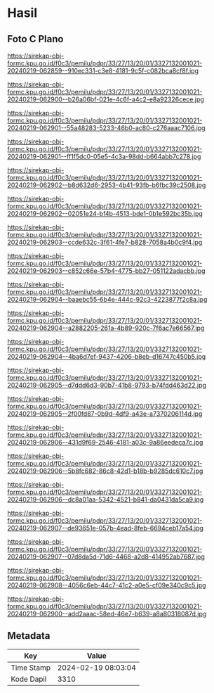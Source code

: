 # Hasil

## Foto C Plano

https://sirekap-obj-formc.kpu.go.id/f0c3/pemilu/pdpr/33/27/13/20/01/3327132001021-20240219-062859--910ec331-c3e8-4181-9c5f-c082bca8cf8f.jpg

https://sirekap-obj-formc.kpu.go.id/f0c3/pemilu/pdpr/33/27/13/20/01/3327132001021-20240219-062900--b26a06bf-021e-4c6f-a4c2-e8a92326cece.jpg

https://sirekap-obj-formc.kpu.go.id/f0c3/pemilu/pdpr/33/27/13/20/01/3327132001021-20240219-062901--55a48283-5233-46b0-ac80-c276aaac7106.jpg

https://sirekap-obj-formc.kpu.go.id/f0c3/pemilu/pdpr/33/27/13/20/01/3327132001021-20240219-062901--ff1f5dc0-05e5-4c3a-98dd-b664abb7c278.jpg

https://sirekap-obj-formc.kpu.go.id/f0c3/pemilu/pdpr/33/27/13/20/01/3327132001021-20240219-062902--b8d632d6-2953-4b41-93fb-b6fbc39c2508.jpg

https://sirekap-obj-formc.kpu.go.id/f0c3/pemilu/pdpr/33/27/13/20/01/3327132001021-20240219-062902--02051e24-bf4b-4513-bde1-0b1e592bc35b.jpg

https://sirekap-obj-formc.kpu.go.id/f0c3/pemilu/pdpr/33/27/13/20/01/3327132001021-20240219-062903--ccde632c-3f61-4fe7-b828-7058a4b0c9f4.jpg

https://sirekap-obj-formc.kpu.go.id/f0c3/pemilu/pdpr/33/27/13/20/01/3327132001021-20240219-062903--c852c66e-57b4-4775-bb27-051122adacbb.jpg

https://sirekap-obj-formc.kpu.go.id/f0c3/pemilu/pdpr/33/27/13/20/01/3327132001021-20240219-062904--baaebc55-6b4e-444c-92c3-4223877f2c8a.jpg

https://sirekap-obj-formc.kpu.go.id/f0c3/pemilu/pdpr/33/27/13/20/01/3327132001021-20240219-062904--a2882205-261a-4b89-920c-7f6ac7e66567.jpg

https://sirekap-obj-formc.kpu.go.id/f0c3/pemilu/pdpr/33/27/13/20/01/3327132001021-20240219-062904--4ba6d7ef-9437-4206-b8eb-d16747c450b5.jpg

https://sirekap-obj-formc.kpu.go.id/f0c3/pemilu/pdpr/33/27/13/20/01/3327132001021-20240219-062905--d7ddd6d3-90b7-41b8-9793-b74fdd463d22.jpg

https://sirekap-obj-formc.kpu.go.id/f0c3/pemilu/pdpr/33/27/13/20/01/3327132001021-20240219-062905--2f00fd87-0b9d-4df9-a43e-a7370206114d.jpg

https://sirekap-obj-formc.kpu.go.id/f0c3/pemilu/pdpr/33/27/13/20/01/3327132001021-20240219-062906--431d9f69-2546-4181-a03c-9a86eedeca7c.jpg

https://sirekap-obj-formc.kpu.go.id/f0c3/pemilu/pdpr/33/27/13/20/01/3327132001021-20240219-062906--5b8fc682-86c8-42d1-b18b-b9285dc610c7.jpg

https://sirekap-obj-formc.kpu.go.id/f0c3/pemilu/pdpr/33/27/13/20/01/3327132001021-20240219-062906--dc8a01aa-5342-4521-b841-da0431da5ca9.jpg

https://sirekap-obj-formc.kpu.go.id/f0c3/pemilu/pdpr/33/27/13/20/01/3327132001021-20240219-062907--de93651e-057b-4ead-8feb-6694ceb17a54.jpg

https://sirekap-obj-formc.kpu.go.id/f0c3/pemilu/pdpr/33/27/13/20/01/3327132001021-20240219-062907--07d8da5d-71d6-4468-a2d8-414952ab7687.jpg

https://sirekap-obj-formc.kpu.go.id/f0c3/pemilu/pdpr/33/27/13/20/01/3327132001021-20240219-062908--4056c6eb-44c7-41c2-a0e5-cf09e340c9c5.jpg

https://sirekap-obj-formc.kpu.go.id/f0c3/pemilu/pdpr/33/27/13/20/01/3327132001021-20240219-062900--add2aaac-58ed-46e7-b639-a8a80318087d.jpg


## Metadata

| Key        | Value               |
| ---------- | ------------------- |
| Time Stamp | 2024-02-19 08:03:04 |
| Kode Dapil | 3310                |



